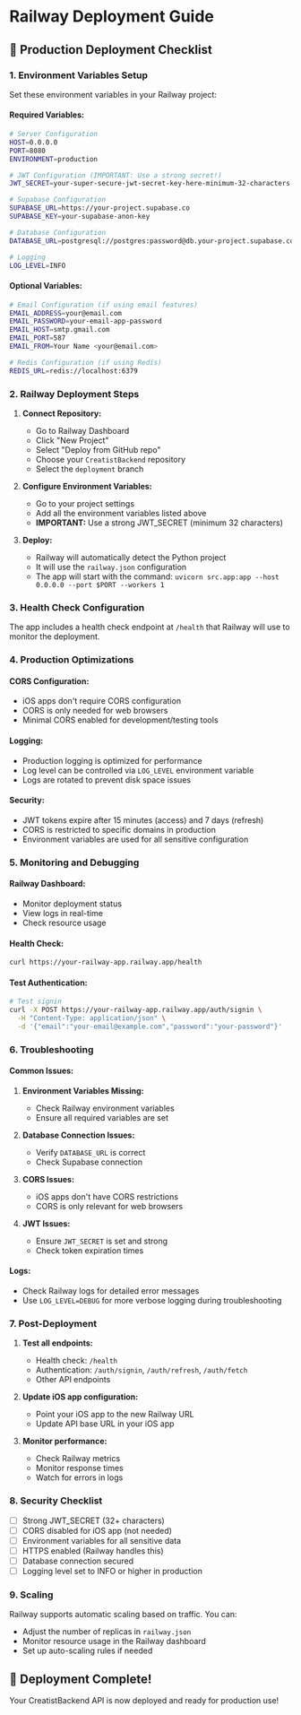 # Railway Deployment Guide

## 🚀 Production Deployment Checklist

### 1. Environment Variables Setup

Set these environment variables in your Railway project:

#### Required Variables:
```bash
# Server Configuration
HOST=0.0.0.0
PORT=8080
ENVIRONMENT=production

# JWT Configuration (IMPORTANT: Use a strong secret!)
JWT_SECRET=your-super-secure-jwt-secret-key-here-minimum-32-characters

# Supabase Configuration
SUPABASE_URL=https://your-project.supabase.co
SUPABASE_KEY=your-supabase-anon-key

# Database Configuration
DATABASE_URL=postgresql://postgres:password@db.your-project.supabase.co:5432/postgres

# Logging
LOG_LEVEL=INFO
```

#### Optional Variables:
```bash
# Email Configuration (if using email features)
EMAIL_ADDRESS=your@email.com
EMAIL_PASSWORD=your-email-app-password
EMAIL_HOST=smtp.gmail.com
EMAIL_PORT=587
EMAIL_FROM=Your Name <your@email.com>

# Redis Configuration (if using Redis)
REDIS_URL=redis://localhost:6379
```

### 2. Railway Deployment Steps

1. **Connect Repository:**
   - Go to Railway Dashboard
   - Click "New Project"
   - Select "Deploy from GitHub repo"
   - Choose your `CreatistBackend` repository
   - Select the `deployment` branch

2. **Configure Environment Variables:**
   - Go to your project settings
   - Add all the environment variables listed above
   - **IMPORTANT:** Use a strong JWT_SECRET (minimum 32 characters)

3. **Deploy:**
   - Railway will automatically detect the Python project
   - It will use the `railway.json` configuration
   - The app will start with the command: `uvicorn src.app:app --host 0.0.0.0 --port $PORT --workers 1`

### 3. Health Check Configuration

The app includes a health check endpoint at `/health` that Railway will use to monitor the deployment.

### 4. Production Optimizations

#### CORS Configuration:
- iOS apps don't require CORS configuration
- CORS is only needed for web browsers
- Minimal CORS enabled for development/testing tools

#### Logging:
- Production logging is optimized for performance
- Log level can be controlled via `LOG_LEVEL` environment variable
- Logs are rotated to prevent disk space issues

#### Security:
- JWT tokens expire after 15 minutes (access) and 7 days (refresh)
- CORS is restricted to specific domains in production
- Environment variables are used for all sensitive configuration

### 5. Monitoring and Debugging

#### Railway Dashboard:
- Monitor deployment status
- View logs in real-time
- Check resource usage

#### Health Check:
```bash
curl https://your-railway-app.railway.app/health
```

#### Test Authentication:
```bash
# Test signin
curl -X POST https://your-railway-app.railway.app/auth/signin \
  -H "Content-Type: application/json" \
  -d '{"email":"your-email@example.com","password":"your-password"}'
```

### 6. Troubleshooting

#### Common Issues:

1. **Environment Variables Missing:**
   - Check Railway environment variables
   - Ensure all required variables are set

2. **Database Connection Issues:**
   - Verify `DATABASE_URL` is correct
   - Check Supabase connection

3. **CORS Issues:**
   - iOS apps don't have CORS restrictions
   - CORS is only relevant for web browsers

4. **JWT Issues:**
   - Ensure `JWT_SECRET` is set and strong
   - Check token expiration times

#### Logs:
- Check Railway logs for detailed error messages
- Use `LOG_LEVEL=DEBUG` for more verbose logging during troubleshooting

### 7. Post-Deployment

1. **Test all endpoints:**
   - Health check: `/health`
   - Authentication: `/auth/signin`, `/auth/refresh`, `/auth/fetch`
   - Other API endpoints

2. **Update iOS app configuration:**
   - Point your iOS app to the new Railway URL
   - Update API base URL in your iOS app

3. **Monitor performance:**
   - Check Railway metrics
   - Monitor response times
   - Watch for errors in logs

### 8. Security Checklist

- [ ] Strong JWT_SECRET (32+ characters)
- [ ] CORS disabled for iOS app (not needed)
- [ ] Environment variables for all sensitive data
- [ ] HTTPS enabled (Railway handles this)
- [ ] Database connection secured
- [ ] Logging level set to INFO or higher in production

### 9. Scaling

Railway supports automatic scaling based on traffic. You can:
- Adjust the number of replicas in `railway.json`
- Monitor resource usage in the Railway dashboard
- Set up auto-scaling rules if needed

## 🎉 Deployment Complete!

Your CreatistBackend API is now deployed and ready for production use!
